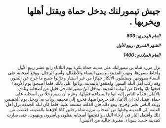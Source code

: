 <h1 dir="rtl">جيش تيمورلنك يدخل حماة ويقتل أهلها ويخربها .</h1>

<h5 dir="rtl">العام الهجري:  803

الشهر القمري: ربيع الأول

العام الميلادي: 1400</h5>

<p dir="rtl">نزل مرزه شاه بن تيمورلنك على مدينة حماة بكرة يوم الثلاثاء رابع عشر ربيع الأول، وأحاط بسورها، ونهب المدينة، وسبى النساء والأطفال، وأسر الرجال، ووقع أصحابه على النساء يطؤونهن ويفتضُّون الأبكارَ جهارًا من غير استتار وخرَّبوا جميعَ ما خرج عن السور، وقد ركب أهل البلد السور، وامتنعوا بالمدينة، وباتوا على ذلك، فلما أصبحوا يوم الأربعاء فتحوا بابًا واحدًا من أبواب المدينة، ودخل ابنُ تيمورلنك في قليلٍ من أصحابه ونادى بالأمان، فقَدَّمَ الناس إليه أنواع المطاعم فقَبِلَها، وعزم أن يقيم رجلًا من أصحابه على حماة، فقيل له: إن الأعيان قد خرجوا منها، فخرج إلى مخيمه، وبات به، ودخل يوم الخميس ووعد الناس بخير وخرج، ومع ذلك فإن القلعة ممتنعة عليه، فلما كان ليلة الجمعة نزل أهل القلعة إلى المدينة وقتلوا من أصحاب مرزه شاه رجلين كانا أقرَّهما بالمدينة، فغضب من ذلك وأشعل النار في أرجاء البلد، واقتحمها أصحابه يقتلون ويأسرون وينهبون، حتى صارت كمدينة حلب: سوداء، مغبرة، خالية من الأنيس!</p></br>
